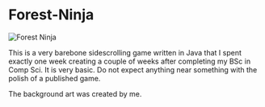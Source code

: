 # Forest-Ninja

![Forest Ninja](https://i.imgur.com/NhxmkuS.png)


This is a very barebone sidescrolling game written in Java that I spent exactly one week creating a couple of weeks after completing my BSc in Comp Sci. It is very basic. Do not expect anything near something with the polish of a published game.

The background art was created by me.
